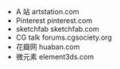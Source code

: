 - A 站 artstation.com
- Pinterest pinterest.com
- sketchfab sketchfab.com
- CG talk forums.cgsociety.org
- 花瓣网 huaban.com
- 微元素 element3ds.com
